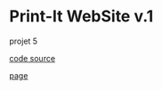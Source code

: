 # Print-It WebSite v.1

projet 5

[code source](https://github.com/oio972/print-it-.git)

[page](https://oio972.github.io/print-it-/index.html)
